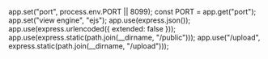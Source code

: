 app.set("port", process.env.PORT || 8099);
const PORT = app.get("port");
app.set("view engine", "ejs");
app.use(express.json());
app.use(express.urlencoded({ extended: false }));
app.use(express.static(path.join(__dirname, "/public")));
app.use("/upload", express.static(path.join(__dirname, "/upload")));
